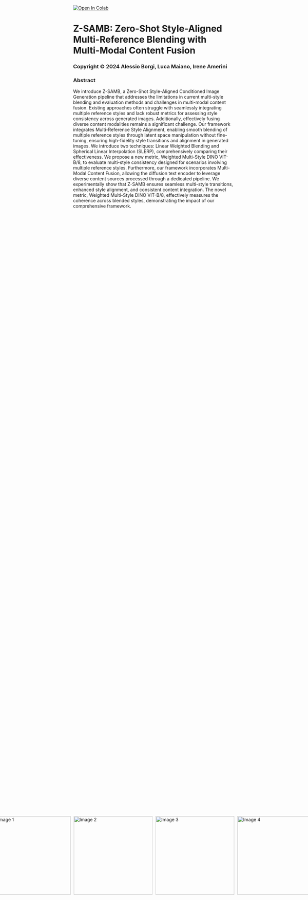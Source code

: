 <a href="https://colab.research.google.com/github/alessioborgi/StyleAlignedDiffModels/blob/main/StyleAligned_Explanation.ipynb" target="_parent"><img src="https://colab.research.google.com/assets/colab-badge.svg" alt="Open In Colab"/></a>

# Z-SAMB: Zero-Shot Style-Aligned Multi-Reference Blending with Multi-Modal Content Fusion

### Copyright © 2024 Alessio Borgi, Luca Maiano, Irene Amerini

### **Abstract**
We introduce Z-SAMB, a Zero-Shot Style-Aligned Conditioned Image Generation pipeline that addresses the limitations in current multi-style blending and evaluation methods and challenges in multi-modal content fusion. Existing approaches often struggle with seamlessly integrating multiple reference styles and lack robust metrics for assessing style consistency across generated images. Additionally, effectively fusing diverse content modalities remains a significant challenge. Our framework integrates Multi-Reference Style Alignment, enabling smooth blending of multiple reference styles through latent space manipulation without fine-tuning, ensuring high-fidelity style transitions and alignment in generated images. We introduce two techniques: Linear Weighted Blending and Spherical Linear Interpolation (SLERP), comprehensively comparing their effectiveness. We propose a new metric, Weighted Multi-Style DINO VIT-B/8, to evaluate multi-style consistency designed for scenarios involving multiple reference styles. Furthermore, our framework incorporates Multi-Modal Content Fusion, allowing the diffusion text encoder to leverage diverse content sources processed through a dedicated pipeline.
We experimentally show that Z-SAMB ensures seamless multi-style transitions, enhanced style alignment, and consistent content integration. The novel metric, Weighted Multi-Style DINO VIT-B/8, effectively measures the coherence across blended styles, demonstrating the impact of our comprehensive framework.

<div style="display: flex; justify-content: center; align-items: center; height: 100vh;">
    <div style="display: flex;">
        <img src="imgs/ReadmeImports/toytrain.png" alt="Image 1" style="width: 245px; margin-right: 10px;">
        <img src="imgs/ReadmeImports/toycar.png" alt="Image 2" style="width: 245px; margin-right: 10px;">
        <img src="imgs/ReadmeImports/toyairplane.png" alt="Image 3" style="width: 245px; margin-right: 10px;">
        <img src="imgs/ReadmeImports/toyboat.png" alt="Image 4" style="width: 245px; margin-right: 0;">
    </div>
</div>
<hr>

### **Installation**

To get started with StyleAligned, follow these steps:
1.	Clone the Repository: `git clone https://github.com/alessioborgi/StyleAlignedDiffModels.git`
2.  Navigate to the project directory:    `cd StyleAlignedDiffModels`
3.  Install the required dependencies:    `pip install -r requirements.txt`

### **Notebook Instructions**
1.	**StyleAligned_with_Prompts_only.ipynb**
	-	**Purpose**: Demonstrates the simplicity and effectiveness of achieving style alignment using only text prompts.
	-	**Run**: Use this notebook to generate stylistically coherent images from textual descriptions without the need for reference images.
	-	**Command**: `jupyter notebook StyleAligned_with_Prompts_only.ipynb`

<div style="display: flex; justify-content: center; align-items: center; height: 100vh;">
    <div style="display: flex;">
        <img src="imgs/ReadmeImports/bear_playing_with_a_ball.png" alt="Image 1" style="width: 245px; margin-right: 10px;">
        <img src="imgs/ReadmeImports/black_swan.png" alt="Image 2" style="width: 245px; margin-right: 10px;">
        <img src="imgs/ReadmeImports/shark_among_bubbles.png" alt="Image 3" style="width: 245px; margin-right: 10px;">
        <img src="imgs/ReadmeImports/t_rex_roaring.png" alt="Image 4" style="width: 245px; margin-right: 0;">
    </div>
</div>
<hr>
In the following example, you can see the difference of StyleAlignment with and without the StyleAligned application:
<img src="imgs/ReadmeImports/StyleAligned_Basic.png" alt="Image 1" style="width: 800; margin-right: 100px;">
	
2.	**StyleAligned_with_Reference.ipynb**
	-	**Purpose**:  Illustrates style alignment using reference images to guide the process.
	-	**Run**: Use this notebook to apply a reference style across multiple generated images, ensuring consistent style transfer.
	-	**Command**: `jupyter notebook StyleAligned_with_Reference.ipynb`

Some examples we have for the Reference Style are: 
<div>
<img src="imgs/ReadmeImports/StyleAligned_Reference.png" alt="Image 1" style="width: 800; margin-right: 100px;">
</div>

In the following example, you can also see how, in certain cases, when the **Reference Image** is **too famous**, we will get too much StyleAlignment. For this reason, we will make use of the trick introduced in [StyleAligned](https://arxiv.org/abs/2312.02133), where we will have an **Attention Score Rescaling**
<div>
<img src="imgs/ReadmeImports/StyleAligned_Reference_FamousPaintings.png" alt="Image 1" style="width: 800; margin-right: 100px;">
</div>


3.	**StyleAligned_ControlNet.ipynb**
	-	**Purpose**: Demonstrates how to control style alignment using specific parameters and ControlNet inputs (depth images or edge images (Canny Edges)).
	-	**Run**: Use this notebook to explore enhanced control over the style alignment process with ControlNet.
	-	**Command**: `jupyter notebook StyleAligned_ControlNet.ipynb`


Some examples come from the entire application of the **ControlNet** Model. We decided to present two examples: 
- **Depth Image**: Through **DPT (Dense Prediction Transformers) Model** from Intel, we decide to extract the **Depth Image** that will be used as **Control Image** over which we will apply the Reference Image.
- **Canny Edges Image**: Through the **Canny Edge Detection Algorithm**, we decided to apply the same idea.
<div>
	<img src="imgs/ReadmeImports/ControlNet_Depth.png" alt="Image 1" style="width: 800; margin-right: 100px;">
	<img src="imgs/ReadmeImports/ControlNet_Canny.png" alt="Image 1" style="width: 800; margin-right: 100px;">
</div>

4.	**StyleAligned_Explanation.ipynb**
	-	**Purpose**:  Provides an in-depth explanation of the underlying methods and techniques used in StyleAligned, with detailed comments for each step involved.
	-	**Run**: Start here to understand the theoretical background, the inversion operation, and how attention sharing is achieved with minimal intervention. This comprises all the methods (both StyleAligned with Prompts, with Reference and with ControlNet).
	-	**Command**: `jupyter notebook StyleAligned_Explanation.ipynb`

### **Multi-Reference Style Alignment**
The **Multi-Reference Style Alignment** feature we introduce allows for **generating images** that **combine stylistic elements** from **multiple reference images**. This capability is essential for creating diverse and unique outputs where different styles can be blended seamlessly into one image. The key to this method is that we can also control how much influence each reference image contributes to the final result, offering a high level of customization.
In this task, we aim to guide a diffusion model in generating images that reflect the style characteristics of several reference images. This process occurs in the **latent space** of the image mode, which is crucial for combining different styles at a fundamental level before the final image is produced. We have developed two key techniques for combining styles from multiple reference images:
- **Linear Weighted Image Combination**: This is a simple and intuitive method for blending styles from multiple reference images. First, we compute the latent representation  $L_i$ (using a VAE)  for each reference style image  $T_i$ . Then, we multiply it by a scaling factor that represents the importance (or weight) of that image’s style. Finally, we blend all the latent representations together by computing a weighted sum.

- **Weighted SLERP (Spherical Linear Interpolation)**: SLERP is a more advanced technique that provides smoother and more natural transitions between different styles. It is particularly useful when the styles from reference images are very different from one another. Like the linear method, we start by calculating the latent representations for each reference style image. However, instead of blending the styles linearly, SLERP takes into account the geometric relationship between the latent representations in their high-dimensional space. Specifically, SLERP interpolates between the style vectors based on the angle between them, which results in more gradual and smooth style blending. 

**SLERP** offers a more advanced and effective way to blend multiple reference images in the latent space of generative models. Here’s why:
- **Handling Non-Linear Latent Space**:
	- **Linear Interpolation Issue**: In generative models like Stable Diffusion, the **latent space** is typically non-linear and lies on a **complex manifold**. Linear interpolation often causes the resulting latent vector to move outside the meaningful region of this space, leading to incoherent or unnatural results.
	- **SLERP Solution**: SLERP interpolates along the **surface of a hypersphere**, which respects the curvature of the latent space. This ensures that the generated latent vector stays within the meaningful area, resulting in a more coherent and natural blending of the source images.
- **Preserving Features and Details**:
	- **Linear Interpolation Issue**: Linear methods can sometimes produce a blended vector that overly favors one of the input styles or generates intermediate points that lose important details, making the results appear biased or unnatural.
	- **SLERP Solution**: By interpolating along the shortest path on a hypersphere, SLERP ensures a balanced combination of styles. This method maintains the proportions of features from both reference vectors, preserving essential details and producing more visually pleasing and balanced outputs.
- **Better Handling of Weighting Factors**:
	- **Linear Weighted Problem: Undesired Blending**
When using linear interpolation, the effect of the weight might not be as smooth or intuitive. The weights essentially scale the contributions from the two vectors, but the result may not always reflect the intended balance, especially in a non-linear latent space.
	- **SLERP Solution: Hypersphere Surface with Controlled Weights**. SLERP offers a more intuitive and natural way to balance the contributions of different styles. The weighting factor controls the degree of rotation between the vectors on the hypersphere, ensuring that the transition is smooth and the generated latent vector captures the appropriate balance between the input styles.

In summary, SLERP not only respects the underlying geometry of the latent space but also ensures smoother and more natural transitions between styles, making it superior to linear interpolation for style blending in image generation tasks.

You can observe the different approaches here in the following comparison:
<div>
	<img src="imgs/ReadmeImports/MultiReference.png" alt="Image 1" style="width: 800; margin-right: 100px;">
</div>


### **Multi-Modal Context-Awareness**

In our framework, we introduce **Multi-Modal Context-Awareness** to enhance the relevance and coherence of generated images by incorporating **diverse content sources** beyond just textual descriptions. This method captures information from various media inputs, to form rich contextual embeddings that improve the final output, including: 
- **Image Input**: Utilizing the **BLIP-1 (Bootstrapping Language-Image Pre-Training)** model from Salesforce, we extract detailed image-based textual descriptions that provide visual context.
- **Audio Input**: By integrating **Whisper (small)**, an **ASR(Automoatic Speech Recognition)** Model from OpenAI, we transcribe audio content into text, enabling image generation that aligns with spoken descriptions.
- **Weather Data**: The **OpenWeatherMap API** provides real-time environmental context, allowing for the adaptation of image generation to current weather conditions.
- **Music Input**: Using the **CLAP (Contrastive Language-Audio Pretraining) Model** in order to extract meaningful embeddings from the music files, that are then coupled, through similarity with some pre-established content embeddings, we interpret musical tones and rhythms to influence the aesthetic or emotional tone of the generated image. At the end, we also compute the **similarity** w.r.t. some pre-defined embeddings, in such a way as to provide for a sort of classification of the music genre.

These **modalities** might be **combined** to form comprehensive **Multi-Modal Textual Description Embeddings**, which are used in the style alignment and image generation process. By leveraging multiple sources of input, we can achieve more nuanced, contextually accurate, and diverse image outputs.

Examples include the simple **(Image) Context-Awareness**, **(Audio) Context-Awareness** or **(Image+Audio) Context-Awareness** as follows:
<div>
	<img src="imgs/ReadmeImports/Context_Awareness_Img_Audio_ImgAudio.png" alt="Image 1" style="width: 800; margin-right: 100px;">
</div>

Another example we can make is the **(Image+Weather) Context-Awareness**:
<div>
	<img src="imgs/ReadmeImports/Context_Awareness_Img_Weather.png" alt="Image 1" style="width: 800; margin-right: 100px;">
</div>

### **9: Evaluation Metrics**

A **Metrics Analysis** has also been provided w.r.t. the following, demonstrating the valuable insights of this technique:
- **Style Consistency: DINO Embedding Similarity:** DINO VIT-B/8 performs pairwise average cosine similarity between DINO embeddings of the generated images in each set. This measures style consistency. DINO better distinguishes between different styles due to its self-supervised training.

- **Text(Prompt)-Image Coherence: CLIP Embedding Similarity:** Clip embeddings Cosine similarity between the image and the text description of the object.

  
To verify that each generated image contains its specified object, we measure the **CLIP Cosine Similarity** between the image and the text description of the object. In addition, we evaluate the style consistency of each generated set, by measuring the **Pairwise Average Cosine Similarity** between **DINO VIT-B/8 Embeddings** of the generated images in each set. We used DINO embeddings instead of CLIP image embeddings for measuring image similarity, since CLIP was trained with class labels and therefore it might give a high score for different images in the set that have similar content but with a different style. On the other hand, DINO better distinguishes between different styles due to its self-supervised training.

|         MODEL 	|  CLIP  |  DINO  |
|-----------------------|--------|--------|
| SDXL (Non-Aligned) 	| 0.3454 | 0.3453 |
| Style-Aligned SDXL    | 0.3422 | 0.5018 |

### Style Alignment Explanation's Index**

- **0: SETTINGS & IMPORTS**
    - **0.1: CLONE REPOSITORY AND GIT SETUP**
    - **0.2: INSTALL AND IMPORT REQUIRED LIBRARIES**
- **1: UTILS IMPLEMENTATION**
    - **1.1: ADAIN MODULE**
    - **1.2: SHARED ATTENTION MECHANISM**
- **2: DDIM \& PIPELINE DEFINITION**
    - **2.1: DDIM SCHEDULER**
        - **2.1.1: DIFFUSION PROCESS**
        - **2.1.2: REVERSE PROCESS**
        - **2.1.3: BETA SCHEDULE**
        - **2.1.4: INFERENCE WITH DDIM**
    - **2.2: SDXL PIPELINE DEFINITION**
- **3: STYLE-ALIGNED WITH ONLY PROMPTS (WITHOUT REFERENCE IMAGE)**
- **4: STYLE-ALIGNED WITH REFERENCE IMAGE**
    - **4.1: LOADING REFERENCE IMAGE & SETTING PARAMETERS**
    - **4.2: FUNCTION FOR PROMPT TOKENIZATION & EMBEDDING**
    - **4.3: TEXT EMBEDDING ENSEMBLE METHOD**
    - **4.4: TEXT EMBEDDING: NEGATIVE CONDITIONING TECHNIQUE**
    - **4.5: ENCODE THE REFERENCE IMAGE**
    - **4.6: GENERATE NOISE PREDICTIONS**
    - **4.7: SINGLE DENOISING STEP in DIFFUSION PROCESS**
    - **4.8: DDIM (Denoising Diffusion Implicit Models) Denoising Process**
    - **4.9:  UPDATE LATENT TENSORS CALLBACK**
    - **4.10: STYLE-ALIGNED WITH REFERENCE IMAGE MAIN**
- **5: STYLE-ALIGNED WITH CONTROLNET**
    - **5.1: CONCATENATION WITH ZERO TENSORS: UTIL FUNCTION**
    - **5.2: CONTROLNET MODEL**
    - **5.3: CONTROL-NET WITH SIMPLE IMAGE & STYLE-ALIGNMENT**
    - **5.4: CONTROL-NET WITH DEPTH MAP & STYLE-ALIGNMENT**
    - **5.5: CONTROL-NET WITH EDGE MAP (CANNY DETECTOR) & STYLE-ALIGNMENT**

### **License**

This project is licensed under the MIT License - see the LICENSE file for details.

### **Acknowledgments**

We would like to thank **Google Research** for introducing the original concept of Style Alignment. A big thanks to my supervisor **Irene Amerini** for her invaluable support in the process, and to my colleague **Francesco Danese** for the help in the original StyleAligned implementation that you can find here:

**StyleAligned V1 (Basic)**: https://github.com/alessioborgi/StyleAligned.
